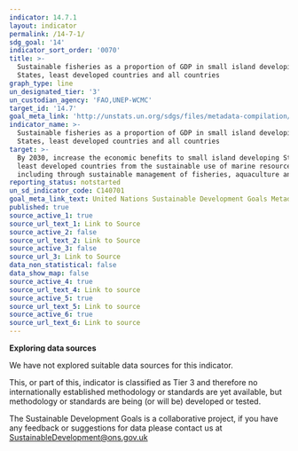 ```yaml
---
indicator: 14.7.1
layout: indicator
permalink: /14-7-1/
sdg_goal: '14'
indicator_sort_order: '0070'
title: >-
  Sustainable fisheries as a proportion of GDP in small island developing
  States, least developed countries and all countries
graph_type: line
un_designated_tier: '3'
un_custodian_agency: 'FAO,UNEP-WCMC'
target_id: '14.7'
goal_meta_link: 'http://unstats.un.org/sdgs/files/metadata-compilation/Metadata-Goal-14.pdf'
indicator_name: >-
  Sustainable fisheries as a proportion of GDP in small island developing
  States, least developed countries and all countries
target: >-
  By 2030, increase the economic benefits to small island developing States and
  least developed countries from the sustainable use of marine resources,
  including through sustainable management of fisheries, aquaculture and tourism
reporting_status: notstarted
un_sd_indicator_code: C140701
goal_meta_link_text: United Nations Sustainable Development Goals Metadata (pdf 288kB)
published: true
source_active_1: true
source_url_text_1: Link to Source
source_active_2: false
source_url_text_2: Link to Source
source_active_3: false
source_url_3: Link to Source
data_non_statistical: false
data_show_map: false
source_active_4: true
source_url_text_4: Link to source
source_active_5: true
source_url_text_5: Link to source
source_active_6: true
source_url_text_6: Link to source
---
```

**Exploring data sources**

We have not explored suitable data sources for this indicator. 

This, or part of this, indicator is classified as Tier 3 and therefore no internationally established methodology or standards are yet available, but methodology or standards are being (or will be) developed or tested.

The Sustainable Development Goals is a collaborative project, if you have any feedback or suggestions for data please contact us at <SustainableDevelopment@ons.gov.uk>
